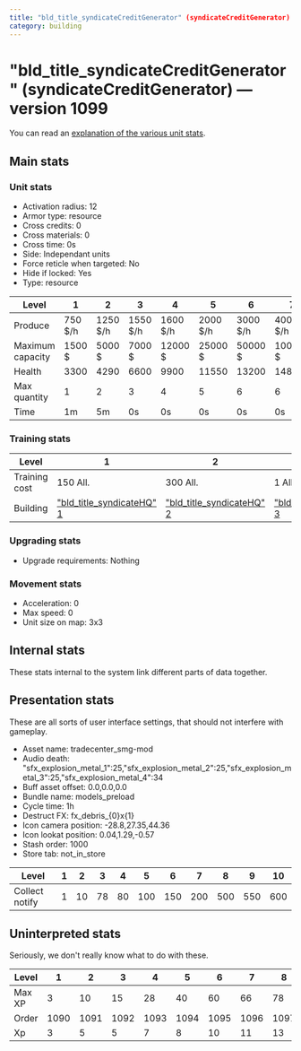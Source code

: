 ```yaml
---
title: "bld_title_syndicateCreditGenerator" (syndicateCreditGenerator)
category: building
---
```


# "bld_title_syndicateCreditGenerator" (syndicateCreditGenerator) — version 1099

You can read an [explanation  of the various unit stats](unitexplained.md).

## Main stats

### Unit stats

  * Activation radius: 12
  * Armor type: resource
  * Cross credits: 0
  * Cross materials: 0
  * Cross time: 0s
  * Side: Independant units
  * Force reticle when targeted: No
  * Hide if locked: Yes
  * Type: resource

|Level           |1      |2       |3       |4       |5       |6       |7       |8        |9        |10       |
|----------------|-------|--------|--------|--------|--------|--------|--------|---------|---------|---------|
|Produce         |750 $/h|1250 $/h|1550 $/h|1600 $/h|2000 $/h|3000 $/h|4000 $/h|10000 $/h|11000 $/h|12000 $/h|
|Maximum capacity|1500 $ |5000 $  |7000 $  |12000 $ |25000 $ |50000 $ |100000 $|250000 $ |500000 $ |1000000 $|
|Health          |3300   |4290    |6600    |9900    |11550   |13200   |14850   |16500    |18150    |19800    |
|Max quantity    |1      |2       |3       |4       |5       |6       |6       |6        |6        |7        |
|Time            |1m     |5m      |0s      |0s      |0s      |0s      |0s      |0s       |0s       |0s       |


### Training stats

|Level        |1                                            |2                                            |3                                            |4                                            |5                                            |6                                            |7                                            |8                                            |9                                            |10                                            |
|-------------|---------------------------------------------|---------------------------------------------|---------------------------------------------|---------------------------------------------|---------------------------------------------|---------------------------------------------|---------------------------------------------|---------------------------------------------|---------------------------------------------|----------------------------------------------|
|Training cost|150 All.                                     |300 All.                                     |1 All.                                       |1 All.                                       |1 All.                                       |1 All.                                       |1 All.                                       |1 All.                                       |1 All.                                       |1 All.                                        |
|Building     |["bld_title_syndicateHQ" 1](syndicateHQ.html)|["bld_title_syndicateHQ" 2](syndicateHQ.html)|["bld_title_syndicateHQ" 3](syndicateHQ.html)|["bld_title_syndicateHQ" 4](syndicateHQ.html)|["bld_title_syndicateHQ" 5](syndicateHQ.html)|["bld_title_syndicateHQ" 6](syndicateHQ.html)|["bld_title_syndicateHQ" 7](syndicateHQ.html)|["bld_title_syndicateHQ" 8](syndicateHQ.html)|["bld_title_syndicateHQ" 9](syndicateHQ.html)|["bld_title_syndicateHQ" 10](syndicateHQ.html)|


### Upgrading stats

  * Upgrade requirements: Nothing

### Movement stats

  * Acceleration: 0
  * Max speed: 0
  * Unit size on map: 3x3

## Internal stats

These stats internal to the system link different parts of data together.


## Presentation stats

These are all sorts of user interface settings, that should not interfere with gameplay.

  * Asset name: tradecenter_smg-mod
  * Audio death: "sfx_explosion_metal_1":25,"sfx_explosion_metal_2":25,"sfx_explosion_metal_3":25,"sfx_explosion_metal_4":34
  * Buff asset offset: 0.0,0.0,0.0
  * Bundle name: models_preload
  * Cycle time: 1h
  * Destruct FX: fx_debris_{0}x{1}
  * Icon camera position: -28.8,27.35,44.36
  * Icon lookat position: 0.04,1.29,-0.57
  * Stash order: 1000
  * Store tab: not_in_store

|Level         |1|2 |3 |4 |5  |6  |7  |8  |9  |10 |
|--------------|-|--|--|--|---|---|---|---|---|---|
|Collect notify|1|10|78|80|100|150|200|500|550|600|


## Uninterpreted stats

Seriously, we don't really know what to do with these.

|Level |1   |2   |3   |4   |5   |6   |7   |8   |9   |10  |
|------|----|----|----|----|----|----|----|----|----|----|
|Max XP|3   |10  |15  |28  |40  |60  |66  |78  |84  |112 |
|Order |1090|1091|1092|1093|1094|1095|1096|1097|1098|1099|
|Xp    |3   |5   |5   |7   |8   |10  |11  |13  |14  |16  |


